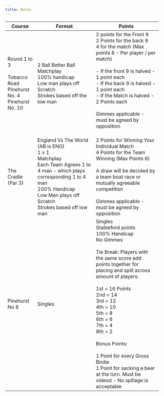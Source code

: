 ```yaml
---
title: Rules
---
```


| Course                                                                      | Format                                                                                                                                                                                                  | Points                                                                                                                                                                                                                                                                                                                                                                                                                                   |
| --------------------------------------------------------------------------- | ------------------------------------------------------------------------------------------------------------------------------------------------------------------------------------------------------- | ---------------------------------------------------------------------------------------------------------------------------------------------------------------------------------------------------------------------------------------------------------------------------------------------------------------------------------------------------------------------------------------------------------------------------------------- |
| Round 1 to 3<br><br>Tobacco Road<br>Pinehurst No. 4<br>Pinehurst No. 10<br> | 2 Ball Better Ball<br>Matchplay<br>100% handicap<br>Low man plays off Scratch<br>Strokes based off the low man                                                                                          | 2 points for the Front 9<br>2 Points for the back 9<br>4 for the match (Max points 8 - Per player / per match)<br><br>\- If the front 9 is halved - 1 point each<br>\- If the back 9 is halved - 1 point each<br>\- If the Match is halved - 2 Points each<br><br>Gimmes applicable - must be agreed by opposition<br><br>                                                                                                               |
| The Cradle (Par 3)                                                          | England Vs The World (AB is ENG)<br>1 v 1<br>Matchplay<br>Each Team Agrees 1 to 4 man - which plays corresponding 1 to 4 man<br>100% Handicap<br>Low Man plays off Scratch<br>Strokes based off low man | 2 Points for Winning Your Individual Match<br>4 Points for the Team Winning (Max Points 6)<br><br>A draw will be decided by a team boat race or mutually agreeable competition<br><br>Gimmes applicable - must be agreed by opposition<br>                                                                                                                                                                                               |
| Pinehurst No 8                                                              | Singles                                                                                                                                                                                                 | Singles<br>Stableford points<br>100% Handicap<br>No Gimmes<br><br>Tie Break: Players with the same score add points together for placing and split across amount of players.<br><br>1st = 16 Points<br>2nd = 14<br>3rd = 12<br>4th = 10<br>5th = 8<br>6th = 6<br>7th = 4<br>8th = 2<br><br>Bonus Points:<br><br>1 Point for every Gross Birdie<br>1 Point for sacking a beer at the turn. Must be videod - No spillage is acceptable<br> |
